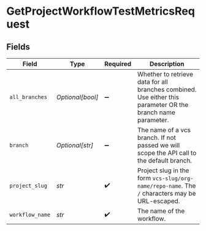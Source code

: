 # GetProjectWorkflowTestMetricsRequest


## Fields

| Field                                                                                                       | Type                                                                                                        | Required                                                                                                    | Description                                                                                                 |
| ----------------------------------------------------------------------------------------------------------- | ----------------------------------------------------------------------------------------------------------- | ----------------------------------------------------------------------------------------------------------- | ----------------------------------------------------------------------------------------------------------- |
| `all_branches`                                                                                              | *Optional[bool]*                                                                                            | :heavy_minus_sign:                                                                                          | Whether to retrieve data for all branches combined. Use either this parameter OR the branch name parameter. |
| `branch`                                                                                                    | *Optional[str]*                                                                                             | :heavy_minus_sign:                                                                                          | The name of a vcs branch. If not passed we will scope the API call to the default branch.                   |
| `project_slug`                                                                                              | *str*                                                                                                       | :heavy_check_mark:                                                                                          | Project slug in the form `vcs-slug/org-name/repo-name`. The `/` characters may be URL-escaped.              |
| `workflow_name`                                                                                             | *str*                                                                                                       | :heavy_check_mark:                                                                                          | The name of the workflow.                                                                                   |